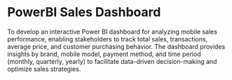 # PowerBI Sales Dashboard

To develop an interactive Power BI dashboard for analyzing mobile sales performance, enabling stakeholders to track total sales, transactions, average price, and customer purchasing behavior. The dashboard provides insights by brand, mobile model, payment method, and time period (monthly, quarterly, yearly) to facilitate data-driven decision-making and optimize sales strategies.
